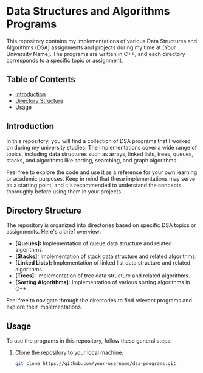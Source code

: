 # Data Structures and Algorithms Programs

This repository contains my implementations of various Data Structures and Algorithms (DSA) assignments and projects during my time at [Your University Name]. The programs are written in C++, and each directory corresponds to a specific topic or assignment.

## Table of Contents

- [Introduction](#introduction)
- [Directory Structure](#directory-structure)
- [Usage](#usage)

## Introduction

In this repository, you will find a collection of DSA programs that I worked on during my university studies. The implementations cover a wide range of topics, including data structures such as arrays, linked lists, trees, queues, stacks, and algorithms like sorting, searching, and graph algorithms.

Feel free to explore the code and use it as a reference for your own learning or academic purposes. Keep in mind that these implementations may serve as a starting point, and it's recommended to understand the concepts thoroughly before using them in your projects.

## Directory Structure

The repository is organized into directories based on specific DSA topics or assignments. Here's a brief overview:

- **[Queues]:** Implementation of queue data structure and related algorithms.
- **[Stacks]:** Implementation of stack data structure and related algorithms.
- **[Linked Lists]:** Implementation of linked list data structure and related algorithms.
- **[Trees]:** Implementation of tree data structure and related algorithms.
- **[Sorting Algorithms]:** Implementation of various sorting algorithms in C++.

Feel free to navigate through the directories to find relevant programs and explore their implementations.

## Usage

To use the programs in this repository, follow these general steps:

1. Clone the repository to your local machine:

   ```bash
   git clone https://github.com/your-username/dsa-programs.git
